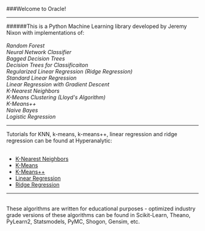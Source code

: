 ###Welcome to Oracle!

***

######This is a Python Machine Learning library developed by Jeremy Nixon with implementations of:
<br><br>
*Random Forest*<br>
*Neural Network Classifier*<br>
*Bagged Decision Trees*<br>
*Decision Trees for Classificaiton*<br>
*Regularized Linear Regression (Ridge Regression)*<br>
*Standard Linear Regression*<br>
*Linear Regression with Gradient Descent*<br>
*K-Nearest Neighbors*<br>
*K-Means Clustering (Lloyd's Algorithm)*<br>
*K-Means++* <br>
*Naive Bayes* <br>
*Logistic Regression*<br>

***

Tutorials for KNN, k-means, k-means++, linear regression and ridge regression can be found at Hyperanalytic:<br><br>
* <a href='http://hyperanalytic.net/KNN'>K-Nearest Neighbors</a><br>
* <a href='http://hyperanalytic.net/k-means'>K-Means</a><br>
* <a href='http://hyperanalytic.net/k-means++'>K-Means++</a><br>
* <a href='http://hyperanalytic.net/linear-regression'>Linear Regression</a><br>
* <a href='http://hyperanalytic.net/ridge-regression'>Ridge Regression</a><br>

***

<br>These algorithms are written for educational purposes - optimized industry grade versions of these algorithms can be found in Scikit-Learn, Theano, PyLearn2, Statsmodels, PyMC, Shogon, Gensim, etc.





